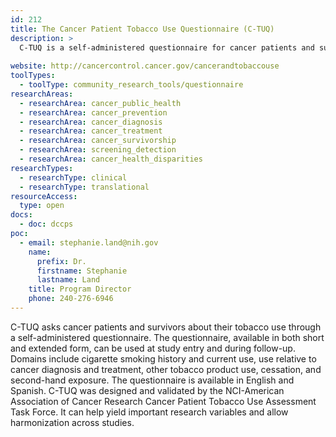 ```yaml
---
id: 212
title: The Cancer Patient Tobacco Use Questionnaire (C-TUQ)
description: >
  C-TUQ is a self-administered questionnaire for cancer patients and survivors. Domains include cigarette smoking history and current use, use relative to cancer diagnosis and treatment, other tobacco product use, cessation, and secondhand exposure.
  
website: http://cancercontrol.cancer.gov/cancerandtobaccouse
toolTypes:
  - toolType: community_research_tools/questionnaire
researchAreas:
  - researchArea: cancer_public_health
  - researchArea: cancer_prevention
  - researchArea: cancer_diagnosis
  - researchArea: cancer_treatment
  - researchArea: cancer_survivorship
  - researchArea: screening_detection
  - researchArea: cancer_health_disparities
researchTypes:
  - researchType: clinical
  - researchType: translational
resourceAccess:
  type: open
docs:
  - doc: dccps
poc:
  - email: stephanie.land@nih.gov
    name:
      prefix: Dr.
      firstname: Stephanie
      lastname: Land
    title: Program Director
    phone: 240-276-6946
---
```

C-TUQ asks cancer patients and survivors about their tobacco use through a self-administered questionnaire. The questionnaire, available in both short and extended form, can be used at study entry and during follow-up. Domains include cigarette smoking history and current use, use relative to cancer diagnosis and treatment, other tobacco product use, cessation, and second-hand exposure. The questionnaire is available in English and Spanish. C-TUQ was designed and validated by the NCI-American Association of Cancer Research Cancer Patient Tobacco Use Assessment Task Force. It can help yield important research variables and allow harmonization across studies.